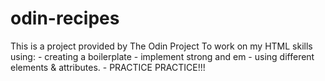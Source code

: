 # odin-recipes

This is a project provided by The Odin Project
To work on my HTML skills using:
    - creating a boilerplate 
    - implement strong and em
    - using different elements & attributes.
    - PRACTICE PRACTICE!!!